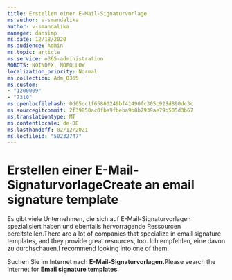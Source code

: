 ```yaml
---
title: Erstellen einer E-Mail-Signaturvorlage
ms.author: v-smandalika
author: v-smandalika
manager: dansimp
ms.date: 12/18/2020
ms.audience: Admin
ms.topic: article
ms.service: o365-administration
ROBOTS: NOINDEX, NOFOLLOW
localization_priority: Normal
ms.collection: Adm_O365
ms.custom:
- "1200009"
- "7310"
ms.openlocfilehash: 0d65cc1f65860249bf41490fc305c928d890dc3c
ms.sourcegitcommit: 2f39850ac0fba9fbeba9b8b7939ae79b505d3b67
ms.translationtype: MT
ms.contentlocale: de-DE
ms.lasthandoff: 02/12/2021
ms.locfileid: "50232747"
---
```

# <a name="create-an-email-signature-template"></a><span data-ttu-id="e162e-102">Erstellen einer E-Mail-Signaturvorlage</span><span class="sxs-lookup"><span data-stu-id="e162e-102">Create an email signature template</span></span>

<span data-ttu-id="e162e-103">Es gibt viele Unternehmen, die sich auf E-Mail-Signaturvorlagen spezialisiert haben und ebenfalls hervorragende Ressourcen bereitstellen.</span><span class="sxs-lookup"><span data-stu-id="e162e-103">There are a lot of companies that specialize in email signature templates, and they provide great resources, too.</span></span> <span data-ttu-id="e162e-104">Ich empfehlen, eine davon zu durchschauen.</span><span class="sxs-lookup"><span data-stu-id="e162e-104">I recommend looking into one of them.</span></span>

<span data-ttu-id="e162e-105">Suchen Sie im Internet nach **E-Mail-Signaturvorlagen.**</span><span class="sxs-lookup"><span data-stu-id="e162e-105">Please search the Internet for **Email signature templates**.</span></span>